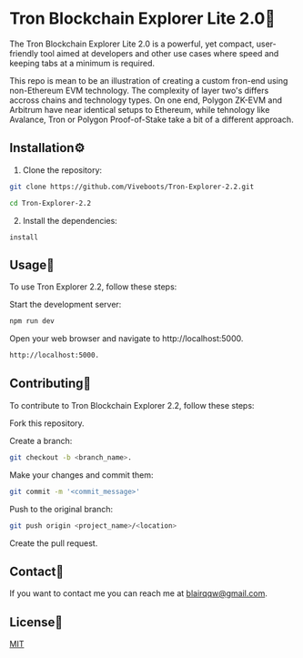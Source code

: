 # Tron Blockchain Explorer Lite 2.0🔗 
The Tron Blockchain Explorer Lite 2.0 is a powerful, yet compact, user-friendly tool aimed at developers and other use cases where speed and keeping tabs at a minimum is required.

This repo is mean to be an illustration of creating a custom fron-end using non-Ethereum EVM technology. The complexity of layer two's differs accross chains and technology types.  On one end, Polygon ZK-EVM and Arbitrum have near identical setups to Ethereum, while tehnology like Avalance, Tron or Polygon Proof-of-Stake take a bit of a different approach.  

## Installation⚙️ 

1. Clone the repository:

```bash
git clone https://github.com/Viveboots/Tron-Explorer-2.2.git 
```
```bash
cd Tron-Explorer-2.2
```

2. Install the dependencies:

```bashnpm 
install
```


## Usage🔧



To use Tron Explorer 2.2, follow these steps:

Start the development server:

```bash
npm run dev
```
Open your web browser and navigate to http://localhost:5000.

```bash
http://localhost:5000.
```

## Contributing🤝

To contribute to Tron Blockchain Explorer 2.2, follow these steps:

Fork this repository.

Create a branch: 
```bash
git checkout -b <branch_name>.
```
Make your changes and commit them: 
```bash
git commit -m '<commit_message>'
```
Push to the original branch: 
```bash
git push origin <project_name>/<location>
```
Create the pull request.

## Contact📧
If you want to contact me you can reach me at <blairqqw@gmail.com>.

## License📜 

[MIT](https://choosealicense.com/licenses/mit/)